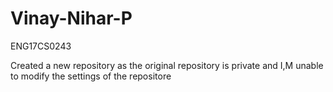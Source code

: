 # Vinay-Nihar-P  

ENG17CS0243


Created a new repository as the original repository is private and I,M unable to modify the settings of the repositore
